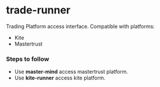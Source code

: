 # trade-runner
Trading Platform access interface. Compatible with platforms:
* Kite
* Mastertrust

### Steps to follow
* Use **master-mind** access mastertrust platform.
* Use **kite-runner** access kite platform.
